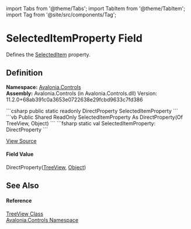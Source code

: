 import Tabs from '@theme/Tabs'; 
import TabItem from '@theme/TabItem'; 
import Tag from '@site/src/components/Tag'; 

# SelectedItemProperty Field


Defines the <a href="P_Avalonia_Controls_TreeView_SelectedItem">SelectedItem</a> property.



## Definition
**Namespace:** <a href="N_Avalonia_Controls">Avalonia.Controls</a>  
**Assembly:** Avalonia.Controls (in Avalonia.Controls.dll) Version: 11.2.0+68ab391c0a3653e0722638e29fcbd9633c7fd386

<Tabs groupId="api-code-preview">
<TabItem value="csharp" label="C#">
```csharp
public static readonly DirectProperty<TreeView, Object?> SelectedItemProperty
```
</TabItem>
<TabItem value="vb" label="VB">
```vb
Public Shared ReadOnly SelectedItemProperty As DirectProperty(Of TreeView, Object)
```
</TabItem>
<TabItem value="fsharp" label="F#">
```fsharp
static val SelectedItemProperty: DirectProperty<TreeView, Object>
```
</TabItem>
</Tabs>



<a href="https://github.com/AvaloniaUI/Avalonia/tree/master/srcAvalonia.Controls/TreeView.cs" title="View the source code">View Source</a>



#### Field Value
DirectProperty(<a href="T_Avalonia_Controls_TreeView">TreeView</a>, <a href="https://learn.microsoft.com/dotnet/api/system.object" target="_blank" rel="noopener noreferrer">Object</a>)

## See Also


#### Reference
<a href="T_Avalonia_Controls_TreeView">TreeView Class</a>  
<a href="N_Avalonia_Controls">Avalonia.Controls Namespace</a>  
